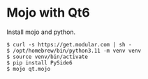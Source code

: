 # Mojo with Qt6

Install mojo and python.

```sh-session
$ curl -s https://get.modular.com | sh -
$ /opt/homebrew/bin/python3.11 -m venv venv
$ source venv/bin/activate
$ pip install PySide6
$ mojo qt.mojo
```
